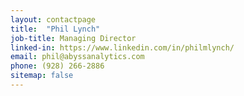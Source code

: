 ```yaml
---
layout: contactpage
title:  "Phil Lynch"
job-title: Managing Director
linked-in: https://www.linkedin.com/in/philmlynch/
email: phil@abyssanalytics.com
phone: (928) 266-2886
sitemap: false
---
```

